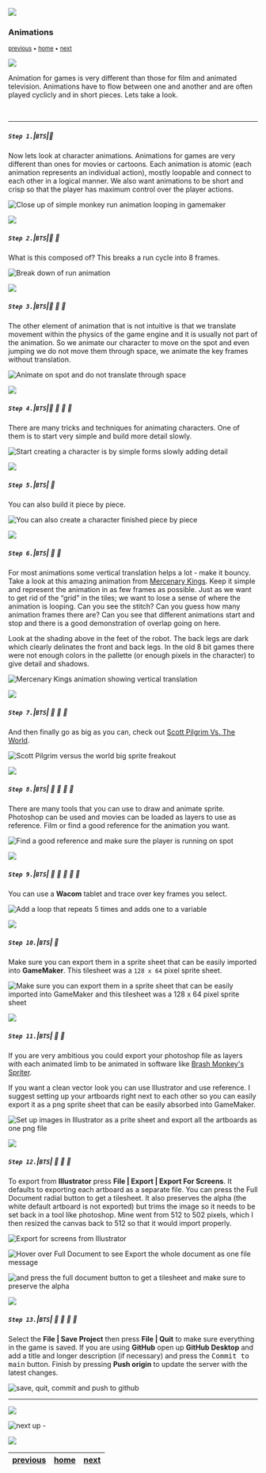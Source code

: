 ![](../images/line3.png)

### Animations

<sub>[previous](../transparent-tiles/README.md#user-content-transparent-tiles) • [home](../README.md#user-content-gms2-background-tiles--sprites---table-of-contents) • [next](../importing-animations/README.md#user-content-importing-animations)</sub>

![](../images/line3.png)

Animation for games is very different than those for film and animated television.  Animations have to flow between one and another and are often played cyclicly and in short pieces.  Lets take a look.

<br>

---


##### `Step 1.`\|`BTS`|:small_blue_diamond:

Now lets look at character animations. Animations for games are very different than ones for movies or cartoons. Each animation is atomic (each animation represents an individual action), mostly loopable and connect to each other in a logical manner. We also want animations to be short and crisp so that the player has maximum control over the player actions.  

![Close up of simple monkey run animation looping in gamemaker](images/WalkCycle.gif)

![](../images/line2.png)

##### `Step 2.`\|`BTS`|:small_blue_diamond: :small_blue_diamond: 

What is this composed of? This breaks a run cycle into 8 frames.

![Break down of run animation](images/EightFrameWalkCycle.png)

![](../images/line2.png)

##### `Step 3.`\|`BTS`|:small_blue_diamond: :small_blue_diamond: :small_blue_diamond:

The other element of animation that is not intuitive is that we translate movement within the physics of the game engine and it is usually not part of the animation. So we animate our character to move on the spot and even jumping we do not move them through space, we animate the key frames without translation.

![Animate on spot and do not translate through space](images/TAKEPICTUREOFMARCWALKING.png)

![](../images/line2.png)

##### `Step 4.`\|`BTS`|:small_blue_diamond: :small_blue_diamond: :small_blue_diamond: :small_blue_diamond:

There are many tricks and techniques for animating characters. One of them is to start very simple and build more detail slowly.

![Start creating a character is by simple forms slowly adding detail](images/StartLowResWorkWayUp.png)

![](../images/line2.png)

##### `Step 5.`\|`BTS`| :small_orange_diamond:

You can also build it piece by piece.

![You can also create a character finished piece by piece](images/PieceByPiece.png)

![](../images/line2.png)

##### `Step 6.`\|`BTS`| :small_orange_diamond: :small_blue_diamond:

For most animations some vertical translation helps a lot - make it bouncy.  Take a look at this amazing animation from [Mercenary Kings](http://probertson.tumblr.com/post/82062175084/mercenary-kings-animations). Keep it simple and represent the animation in as few frames as possible. Just as we want to get rid of the “grid” in the tiles; we want to lose a sense of where the animation is looping. Can you see the stitch? Can you guess how many animation frames there are? Can you see that different animations start and stop and there is a good demonstration of overlap going on here.
	
Look at the shading above in the feet of the robot. The back legs are dark which clearly delinates the front and back legs. In the old 8 bit games there were not enough colors in the pallette (or enough pixels in the character) to give detail and shadows. 

![Mercenary Kings animation showing vertical translation](images/https://66.media.tumblr.com/tumblr_m8x5bz2sXg1qhccbco3_r2_250.gif)

![](../images/line2.png)

##### `Step 7.`\|`BTS`| :small_orange_diamond: :small_blue_diamond: :small_blue_diamond:

And then finally go as big as you can, check out [Scott Pilgrim Vs. The World](https://scottpilgrim.fandom.com/wiki/File:Toddingram_freakout_a-1-.gif).

![Scott Pilgrim versus the world big sprite freakout](images/https://vignette.wikia.nocookie.net/scottpilgrim/images/8/86/Toddingram_freakout_a-1-.gif/revision/latest?cb=20101124145749)

![](../images/line2.png)

##### `Step 8.`\|`BTS`| :small_orange_diamond: :small_blue_diamond: :small_blue_diamond: :small_blue_diamond:

There are many tools that you can use to draw and animate sprite. Photoshop can be used and movies can be loaded as layers to use as reference. Film or find a good reference for the animation you want. 

![Find a good reference and make sure the player is running on spot](images/FileImportMovieToLayers.png)

![](../images/line2.png)

##### `Step 9.`\|`BTS`| :small_orange_diamond: :small_blue_diamond: :small_blue_diamond: :small_blue_diamond: :small_blue_diamond:

You can use a **Wacom** tablet and trace over key frames you select.

![Add a loop that repeats 5 times and adds one to a variable](images/TraceOnTopOfReference.png)

![](../images/line2.png)

##### `Step 10.`\|`BTS`| :large_blue_diamond:

Make sure you can export them in a sprite sheet that can be easily imported into **GameMaker**. This tilesheet was a `128 x 64` pixel sprite sheet.

![Make sure you can export them in a sprite sheet that can be easily imported into GameMaker and this tilesheet was a 128 x 64 pixel sprite sheet](images/TileSheet.png)

![](../images/line2.png)

##### `Step 11.`\|`BTS`| :large_blue_diamond: :small_blue_diamond: 

If you are very ambitious you could export your photoshop file as layers with each animated limb to be animated in software like [Brash Monkey's Spriter](https://brashmonkey.com).

If you want a clean vector look you can use Illustrator and use reference. I suggest setting up your artboards right next to each other so you can easily export it as a png sprite sheet that can be easily absorbed into GameMaker.

![Set up images in Illustrator as a prite sheet and export all the artboards as one png file](images/AnimationSheet.png)

![](../images/line2.png)


##### `Step 12.`\|`BTS`| :large_blue_diamond: :small_blue_diamond: :small_blue_diamond: 

To export from **Illustrator** press **File | Export | Export For Screens**. It defaults to exporting each artboard as a separate file. You can press the Full Document radial button to get a tilesheet. It also preserves the alpha (the white default artboard is not exported) but trims the image so it needs to be set back in a tool like photoshop. Mine went from 512 to 502 pixels, which I then resized the canvas back to 512 so that it would import properly.

![Export for screens from Illustrator](images/FileExportForScreens.png)

![Hover over Full Document to see Export the whole document as one file message](images/DefaultExport.png)

![and press the full document button to get a tilesheet and make sure to preserve the alpha](images/ExportAsSpriteSheet.png)

![](../images/line2.png)



##### `Step 13.`\|`BTS`| :large_blue_diamond: :small_blue_diamond: :small_blue_diamond:  :small_blue_diamond: 

Select the **File | Save Project** then press **File | Quit** to make sure everything in the game is saved. If you are using **GitHub** open up **GitHub Desktop** and add a title and longer description (if necessary) and press the <kbd>Commit to main</kbd> button. Finish by pressing **Push origin** to update the server with the latest changes.

![save, quit, commit and push to github](images/GitHub.png)
___


![](../images/line.png)

<!-- <img src="https://via.placeholder.com/1000x100/45D7CA/000000/?text=Next Up - Importing Animations"> -->
![next up - ](images/banner.png)

![](../images/line.png)

| [previous](../transparent-tiles/README.md#user-content-transparent-tiles)| [home](../README.md#user-content-gms2-background-tiles--sprites---table-of-contents) | [next](../importing-animations/README.md#user-content-importing-animations)|
|---|---|---|
